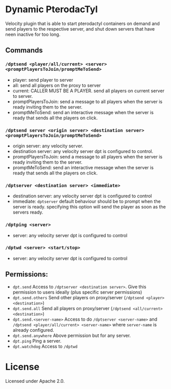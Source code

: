# **D**ynamic **P**terodac**T**yl

Velocity plugin that is able to start pterodactyl containers on demand and send players to the respective server, and
shut down servers that have neen inactive for too long.

## Commands

### `/dptsend <player/all/current> <server> <promptPlayersToJoin/promptMeToSend>`
  - player: send player to server
  - all: send all players on the proxy to server
  - current: CALLER MUST BE A PLAYER. send all players on current server to server.
  - promptPlayersToJoin: send a message to all players when the server is ready inviting them to the server.
  - promptMeToSend: send an interactive message when the server is ready that sends all the players on click.

### `/dptsend server <origin server> <destination server> <promptPlayersToJoin/promptMeToSend>`
  - origin server: any velocity server.
  - destination server: any velocity server dpt is configured to control.
  - promptPlayersToJoin: send a message to all players when the server is ready inviting them to the server.
  - promptMeToSend: send an interactive message when the server is ready that sends all the players on click.

### `/dptserver <destination server> <immediate>`
  - destination server: any velocity server dpt is configured to control
  - immediate: `dptserver` default behaviour should be to prompt when the server is ready. specifying this option will send the player as soon as the servers ready.

### `/dptping <server>`
  - server: any velocity server dpt is configured to control

### `/dptwd <server> <start/stop>`
  - server: any velocity server dpt is configured to control

## Permissions:

- `dpt.send` Access to `/dptserver <destination server>`. Give this permission to users ideally (plus specific server permissions)
- `dpt.send.others` Send other players on proxy/server (`/dptsend <player> <destination>`)
- `dpt.send.all` Send all players on proxy/server (`/dptsend <all/current> <destination>`)
- `dpt.send.<server-name>` Access to do `/dptserver <server-name>` and `/dptsend <player/all/current> <server-name>` where `server-name` is already configured.
- `dpt.send.anywhere` Above permission but for any server.
- `dpt.ping` Ping a server.
- `dpt.watchdog` Access to `/dptwd`

# License

Licensed under Apache 2.0.